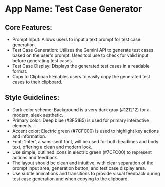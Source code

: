 # **App Name**: Test Case Generator

## Core Features:

- Prompt Input: Allows users to input a text prompt for test case generation.
- Test Case Generation: Utilizes the Gemini API to generate test cases based on the user's prompt. Uses tool use to check for valid input before generating test cases.
- Test Case Display: Displays the generated test cases in a readable format.
- Copy to Clipboard: Enables users to easily copy the generated test cases to their clipboard.

## Style Guidelines:

- Dark color scheme: Background is a very dark gray (#121212) for a modern, sleek aesthetic.
- Primary color: Deep blue (#3F51B5) is used for primary interactive elements.
- Accent color: Electric green (#7CFC00) is used to highlight key actions and information.
- Font: 'Inter', a sans-serif font, will be used for both headlines and body text, offering a clean and modern look.
- Use simple, outlined icons in electric green (#7CFC00) to represent actions and feedback.
- The layout should be clean and intuitive, with clear separation of the prompt input area, generation button, and test case display area.
- Use subtle animations and transitions to provide visual feedback during test case generation and when copying to the clipboard.
